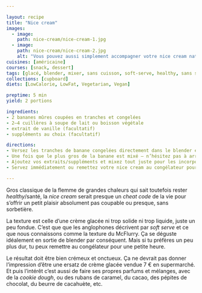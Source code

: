 ```yaml
---

layout: recipe
title: "Nice cream"
images:
  - image:
    path: nice-cream/nice-cream-1.jpg
  - image:
    path: nice-cream/nice-cream-2.jpg
    alt: "Vous pouvez aussi simplement accompagner votre nice cream nature d’une poignée de fruits rouges, noix, etc."
cuisines: [américaine]
courses: [snack, dessert]
tags: [glacé, blender, mixer, sans cuisson, soft-serve, healthy, sans sorbetière, 2 ingrédients]
collections: [cupboard]
diets: [LowCalorie, LowFat, Vegetarian, Vegan]

preptime: 5 min
yield: 2 portions

ingredients:
- 2 bananes mûres coupées en tranches et congelées
- 2–4 cuillères à soupe de lait ou boisson végétale
- extrait de vanille (facultatif)
- suppléments au choix (facultatif)

directions:
- Versez les tranches de banane congelées directement dans le blender et commencez à mixer. Il faut que votre blender puisse tourner à haute vitesse ou, à défaut, dispose d’une fonction pour piller la glace.
- Une fois que le plus gros de la banane est mixé – n’hésitez pas à arrêter le blender pour racler les bords –, ajoutez du lait/boisson végétale cuillère à soupe par cuillère à soupe.
- Ajoutez vos extraits/suppléments et mixez tout juste pour les incorporer.
- Servez immédiatement ou remettez votre nice cream au congélateur pour 1 heure.

---
```


Gros classique de la flemme de grandes chaleurs qui sait toutefois rester <i lang="en">healthy</i>/santé, la <i lang="en">nice cream</i> serait presque un <i lang="en">cheat code</i> de la vie pour s’offrir un petit plaisir absolument pas coupable ou presque, sans sorbetière.

La texture est celle d’une crème glacée ni trop solide ni trop liquide, juste un peu fondue. C’est que que les anglophones décrivent par <i lang="en">soft serve</i> et ce que nous connaissons comme la texture du McFlurry. Ça se déguste idéalement en sortie de blender par conséquent. Mais si tu préfères un peu plus dur, tu peux remettre au congélateur pour une petite heure.

Le résultat doit être bien crémeux et onctueux. Ça ne devrait pas donner l’impression d’être une ersatz de crème glacée vendue 7&nbsp;€ en supermarché. Et puis l’intérêt c’est aussi de faire ses propres parfums et mélanges, avec de la <i lang="en">cookie dough</i>, ou des rubans de caramel, du cacao, des pépites de chocolat, du beurre de cacahuète, etc.